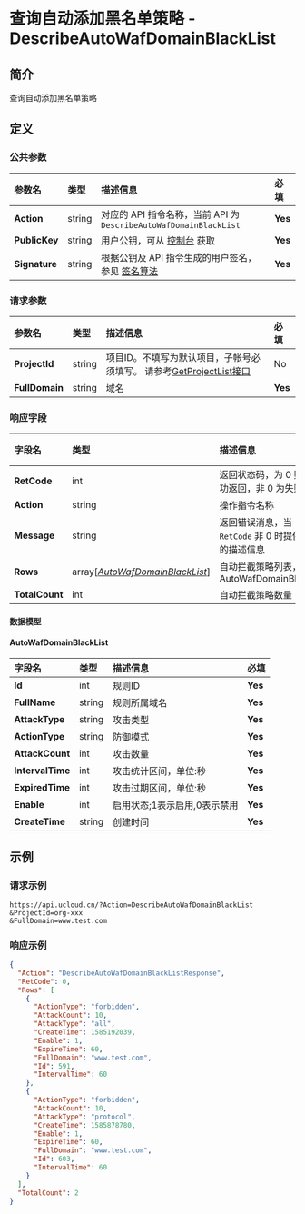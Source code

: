 # 查询自动添加黑名单策略 - DescribeAutoWafDomainBlackList

## 简介

查询自动添加黑名单策略









## 定义

### 公共参数

| 参数名 | 类型 | 描述信息 | 必填 |
|:---|:---|:---|:---|
| **Action**     | string  | 对应的 API 指令名称，当前 API 为 `DescribeAutoWafDomainBlackList`                        | **Yes** |
| **PublicKey**  | string  | 用户公钥，可从 [控制台](https://console.ucloud.cn/uapi/apikey) 获取                                             | **Yes** |
| **Signature**  | string  | 根据公钥及 API 指令生成的用户签名，参见 [签名算法](api/summary/signature.md)  | **Yes** |

### 请求参数

| 参数名 | 类型 | 描述信息 | 必填 |
|:---|:---|:---|:---|
| **ProjectId** | string | 项目ID。不填写为默认项目，子帐号必须填写。 请参考[GetProjectList接口](api/summary/get_project_list) |No|
| **FullDomain** | string | 域名 |**Yes**|

### 响应字段

| 字段名 | 类型 | 描述信息 | 必填 |
|:---|:---|:---|:---|
| **RetCode** | int | 返回状态码，为 0 则为成功返回，非 0 为失败 |**Yes**|
| **Action** | string | 操作指令名称 |**Yes**|
| **Message** | string | 返回错误消息，当 `RetCode` 非 0 时提供详细的描述信息 |No|
| **Rows** | array[[*AutoWafDomainBlackList*](#AutoWafDomainBlackList)] | 自动拦截策略列表，参考AutoWafDomainBlackList |No|
| **TotalCount** | int | 自动拦截策略数量 |No|

#### 数据模型


#### AutoWafDomainBlackList

| 字段名 | 类型 | 描述信息 | 必填 |
|:---|:---|:---|:---|
| **Id** | int | 规则ID |**Yes**|
| **FullName** | string | 规则所属域名 |**Yes**|
| **AttackType** | string | 攻击类型 |**Yes**|
| **ActionType** | string | 防御模式 |**Yes**|
| **AttackCount** | int | 攻击数量 |**Yes**|
| **IntervalTime** | int | 攻击统计区间，单位:秒 |**Yes**|
| **ExpiredTime** | int | 攻击过期区间，单位:秒 |**Yes**|
| **Enable** | int | 启用状态;1表示启用,0表示禁用 |**Yes**|
| **CreateTime** | string | 创建时间 |**Yes**|

## 示例

### 请求示例
    
```
https://api.ucloud.cn/?Action=DescribeAutoWafDomainBlackList
&ProjectId=org-xxx
&FullDomain=www.test.com
```

### 响应示例
    
```json
{
  "Action": "DescribeAutoWafDomainBlackListResponse",
  "RetCode": 0,
  "Rows": [
    {
      "ActionType": "forbidden",
      "AttackCount": 10,
      "AttackType": "all",
      "CreateTime": 1585192039,
      "Enable": 1,
      "ExpireTime": 60,
      "FullDomain": "www.test.com",
      "Id": 591,
      "IntervalTime": 60
    },
    {
      "ActionType": "forbidden",
      "AttackCount": 10,
      "AttackType": "protocol",
      "CreateTime": 1585878780,
      "Enable": 1,
      "ExpireTime": 60,
      "FullDomain": "www.test.com",
      "Id": 603,
      "IntervalTime": 60
    }
  ],
  "TotalCount": 2
}
```





